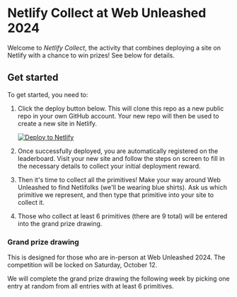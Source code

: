 # Netlify Collect at Web Unleashed 2024

Welcome to _Netlify Collect_, the activity that combines deploying a site on Netlify with a chance to win prizes! See below for details.

## Get started

To get started, you need to:

1. Click the deploy button below. This will clone this repo as a new public repo in your own GitHub account. Your new repo will then be used to create a new site in Netlify.

   [![Deploy to Netlify](https://www.netlify.com/img/deploy/button.svg)](https://app.netlify.com/start/deploy?repository=https://github.com/netlify/compose-code-challenge)

2. Once successfully deployed, you are automatically registered on the leaderboard. Visit your new site and follow the steps on screen to fill in the necessary details to collect your initial deployment reward.

3. Then it's time to collect all the primitives! Make your way around Web Unleashed to find Netlifolks (we'll be wearing blue shirts). Ask us which primitive we represent, and then type that primitive into your site to collect it.

4. Those who collect at least 6 primitives (there are 9 total) will be entered into the grand prize drawing.

### Grand prize drawing

This is designed for those who are in-person at Web Unleashed 2024. The competition will be locked on Saturday, October 12.

We will complete the grand prize drawing the following week by picking one entry at random from all entries with at least 6 primitives.
